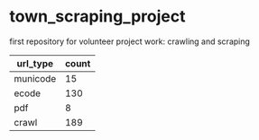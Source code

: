 # town_scraping_project
first repository for volunteer project work: crawling and scraping


| url_type | count |
| -------- | ----- |
| municode | 15    |
| ecode    | 130   |
| pdf      | 8     |
| crawl    | 189   |
